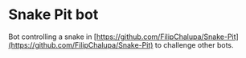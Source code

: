 # Snake Pit bot

Bot controlling a snake in [https://github.com/FilipChalupa/Snake-Pit](https://github.com/FilipChalupa/Snake-Pit) to challenge other bots.
